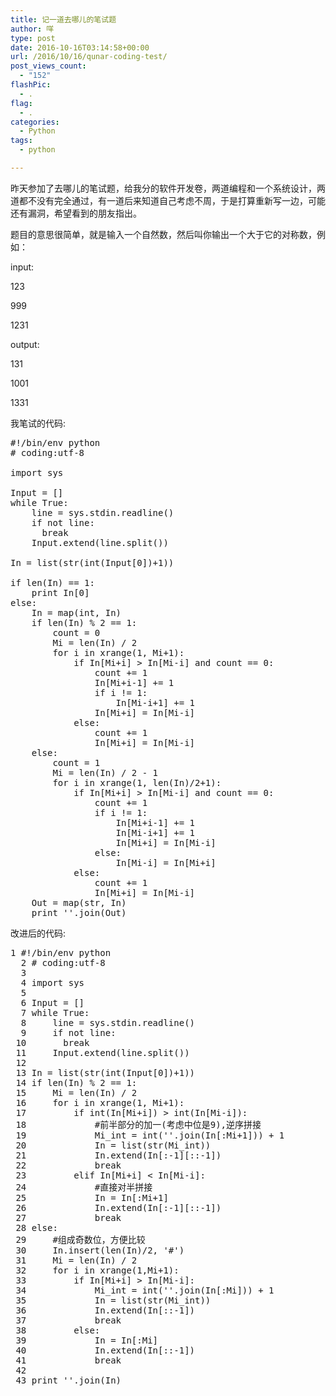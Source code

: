 ```yaml
---
title: 记一道去哪儿的笔试题
author: 咩
type: post
date: 2016-10-16T03:14:58+00:00
url: /2016/10/16/qunar-coding-test/
post_views_count:
  - "152"
flashPic:
  - .
flag:
  - .
categories:
  - Python
tags:
  - python

---
```

昨天参加了去哪儿的笔试题，给我分的软件开发卷，两道编程和一个系统设计，两道都不没有完全通过，有一道后来知道自己考虑不周，于是打算重新写一边，可能还有漏洞，希望看到的朋友指出。

题目的意思很简单，就是输入一个自然数，然后叫你输出一个大于它的对称数，例如：
  
input:
  
123
  
999
  
1231
  
output:
  
131
  
1001
  
1331

我笔试的代码:

<pre class="lang:python decode:1 " >#!/bin/env python
# coding:utf-8

import sys

Input = []
while True:
    line = sys.stdin.readline()
    if not line:
      break
    Input.extend(line.split())

In = list(str(int(Input[0])+1))

if len(In) == 1:
    print In[0]
else:
    In = map(int, In)
    if len(In) % 2 == 1:
        count = 0
        Mi = len(In) / 2
        for i in xrange(1, Mi+1):
            if In[Mi+i] &gt; In[Mi-i] and count == 0:
                count += 1
                In[Mi+i-1] += 1
                if i != 1:
                    In[Mi-i+1] += 1
                In[Mi+i] = In[Mi-i]
            else:
                count += 1
                In[Mi+i] = In[Mi-i]
    else:
        count = 1
        Mi = len(In) / 2 - 1
        for i in xrange(1, len(In)/2+1):
            if In[Mi+i] &gt; In[Mi-i] and count == 0:
                count += 1
                if i != 1:
                    In[Mi+i-1] += 1
                    In[Mi-i+1] += 1
                    In[Mi+i] = In[Mi-i]
                else:
                    In[Mi-i] = In[Mi+i]
            else:
                count += 1
                In[Mi+i] = In[Mi-i]
    Out = map(str, In)
    print ''.join(Out)
</pre>

改进后的代码:

<pre class="lang:python decode:1 " >1 #!/bin/env python
  2 # coding:utf-8
  3 
  4 import sys
  5 
  6 Input = []
  7 while True:
  8     line = sys.stdin.readline()
  9     if not line:
 10       break
 11     Input.extend(line.split())
 12 
 13 In = list(str(int(Input[0])+1))
 14 if len(In) % 2 == 1:
 15     Mi = len(In) / 2
 16     for i in xrange(1, Mi+1):
 17         if int(In[Mi+i]) &gt; int(In[Mi-i]):
 18             #前半部分的加一(考虑中位是9),逆序拼接
 19             Mi_int = int(''.join(In[:Mi+1])) + 1
 20             In = list(str(Mi_int))
 21             In.extend(In[:-1][::-1])
 22             break
 23         elif In[Mi+i] &lt; In[Mi-i]:
 24             #直接对半拼接
 25             In = In[:Mi+1]
 26             In.extend(In[:-1][::-1])
 27             break
 28 else:
 29     #组成奇数位，方便比较
 30     In.insert(len(In)/2, '#')
 31     Mi = len(In) / 2
 32     for i in xrange(1,Mi+1):
 33         if In[Mi+i] &gt; In[Mi-i]:
 34             Mi_int = int(''.join(In[:Mi])) + 1
 35             In = list(str(Mi_int))
 36             In.extend(In[::-1])
 37             break
 38         else:
 39             In = In[:Mi]
 40             In.extend(In[::-1])
 41             break
 42
 43 print ''.join(In)
</pre>